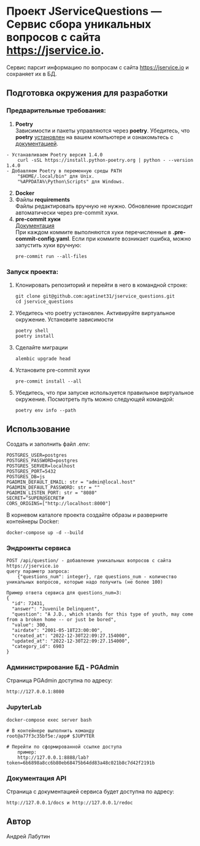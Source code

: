 # Проект JServiceQuestions — Сервис сбора уникальных вопросов с сайта https://jservice.io.
Сервис парсит информацию по вопросам с сайта https://jservice.io и сохраняет их в БД.
## Подготовка окружения для разработки

### Предварительные требования:
1. **Poetry** \
Зависимости и пакеты управляются через **poetry**. Убедитесь, что **poetry** [установлен](https://python-poetry.org/docs/#osx--linux--bashonwindows-install-instructions) на вашем компьютере и ознакомьтесь с [документацией](https://python-poetry.org/docs/cli/).
```
- Устанавливаем Poetry версия 1.4.0
    curl -sSL https://install.python-poetry.org | python - --version 1.4.0
- Добавляем Poetry в переменную среды PATH
    "$HOME/.local/bin" для Unix.
    "%APPDATA%\Python\Scripts" для Windows.
```
2. **Docker**
3. Файлы **requirements** \
Файлы редактировать вручную не нужно. Обновление происходит автоматически через pre-commit хуки.
4. **pre-commit хуки** \
[Документация](https://pre-commit.com)\
При каждом коммите выполняются хуки перечисленные в **.pre-commit-config.yaml**.
Если при коммите возникает ошибка, можно запустить хуки вручную:
    ```
    pre-commit run --all-files
    ```

### Запуск проекта:
1. Клонировать репозиторий и перейти в него в командной строке:
    ```
    git clone git@github.com:agatinet31/jservice_questions.git
    cd jservice_questions
    ```
2. Убедитесь что poetry установлен. Активируйте виртуальное окружение. Установите зависимости
    ```
    poetry shell
    poetry install
    ```
3. Сделайте миграции
    ```
    alembic upgrade head
    ```
4. Установите pre-commit хуки
    ```
    pre-commit install --all
    ```
5. Убедитесь, что при запуске используется правильное виртуальное окружение.
Посмотреть путь можно следующей командой:
    ```
    poetry env info --path
    ```
## Использование
Создать и заполнить файл .env:
```
POSTGRES_USER=postgres
POSTGRES_PASSWORD=postgres
POSTGRES_SERVER=localhost
POSTGRES_PORT=5432
POSTGRES_DB=js
PGADMIN_DEFAULT_EMAIL: str = "admin@local.host"
PGADMIN_DEFAULT_PASSWORD: str = ""
PGADMIN_LISTEN_PORT: str = "8080"
SECRET=^SUPER@SECRET#
CORS_ORIGINS=["http://localhost:8000"]
```
В корневом каталоге проекта создайте образы и разверните контейнеры Docker:
```
docker-compose up -d --build
```
### Эндроинты сервиса
```
POST /api/question/ - добавление уникальных вопросов с сайта https://jservice.io
query параметр запроса:
    {"questions_num": integer}, где questions_num - количество уникальных вопросов, которые надо получить (не более 100)

Пример ответа сервиса для questions_num=3:
{
  "id": 72431,
  "answer": "Juvenile Delinquent",
  "question": "A J.D., which stands for this type of youth, may come from a broken home -- or just be bored",
  "value": 300,
  "airdate": "2001-05-18T23:00:00",
  "created_at": "2022-12-30T22:09:27.154000",
  "updated_at": "2022-12-30T22:09:27.154000",
  "category_id": 6903
}
```
### Администрирование БД - PGAdmin
Страница PGAdmin доступна по адресу:
```
http://127.0.0.1:8080
```

### JupyterLab
```
docker-compose exec server bash

# В контейнере выполнить команду
root@a77f3c35bf5e:/app# $JUPYTER

# Перейти по сформированной ссылке доступа
    пример:
    http://127.0.0.1:8888/lab?token=6b6898a8cc6b80eb68475b64dd83a48c021b8c7d42f2191b

```
### Документация API
Страница с документацией сервиса будет доступна по адресу:
```
http://127.0.0.1/docs и http://127.0.0.1/redoc
```

## Автор
Андрей Лабутин
